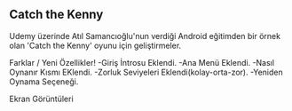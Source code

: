Catch the Kenny
--------------------
Udemy üzerinde Atıl Samancıoğlu'nun verdiği Android eğitimden bir örnek olan 'Catch the Kenny' oyunu için  geliştirmeler.

Farklar / Yeni Özellikler!
-Giriş İntrosu Eklendi.
-Ana Menü Eklendi.
-Nasıl Oynanır Kısmı EKlendi.
-Zorluk Seviyeleri Eklendi(kolay-orta-zor).
-Yeniden Oynama Seçeneği.

Ekran Görüntüleri
